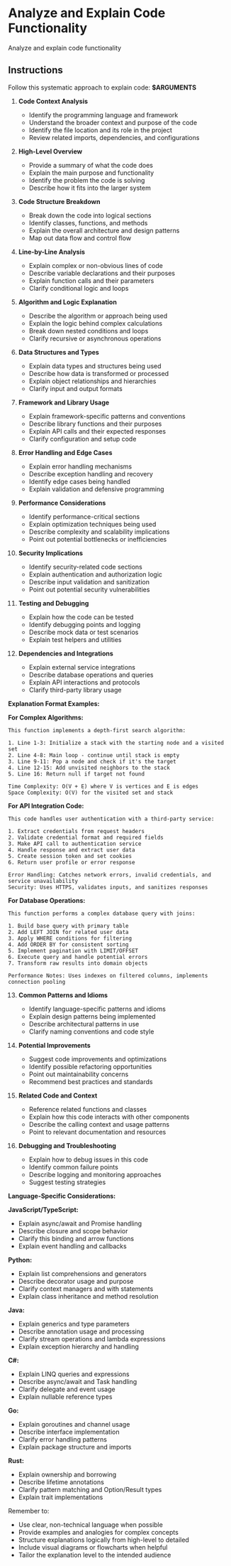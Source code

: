 # Analyze and Explain Code Functionality

Analyze and explain code functionality

## Instructions

Follow this systematic approach to explain code: **$ARGUMENTS**

1. **Code Context Analysis**

   - Identify the programming language and framework
   - Understand the broader context and purpose of the code
   - Identify the file location and its role in the project
   - Review related imports, dependencies, and configurations

2. **High-Level Overview**

   - Provide a summary of what the code does
   - Explain the main purpose and functionality
   - Identify the problem the code is solving
   - Describe how it fits into the larger system

3. **Code Structure Breakdown**

   - Break down the code into logical sections
   - Identify classes, functions, and methods
   - Explain the overall architecture and design patterns
   - Map out data flow and control flow

4. **Line-by-Line Analysis**

   - Explain complex or non-obvious lines of code
   - Describe variable declarations and their purposes
   - Explain function calls and their parameters
   - Clarify conditional logic and loops

5. **Algorithm and Logic Explanation**

   - Describe the algorithm or approach being used
   - Explain the logic behind complex calculations
   - Break down nested conditions and loops
   - Clarify recursive or asynchronous operations

6. **Data Structures and Types**

   - Explain data types and structures being used
   - Describe how data is transformed or processed
   - Explain object relationships and hierarchies
   - Clarify input and output formats

7. **Framework and Library Usage**

   - Explain framework-specific patterns and conventions
   - Describe library functions and their purposes
   - Explain API calls and their expected responses
   - Clarify configuration and setup code

8. **Error Handling and Edge Cases**

   - Explain error handling mechanisms
   - Describe exception handling and recovery
   - Identify edge cases being handled
   - Explain validation and defensive programming

9. **Performance Considerations**

   - Identify performance-critical sections
   - Explain optimization techniques being used
   - Describe complexity and scalability implications
   - Point out potential bottlenecks or inefficiencies

10. **Security Implications**

    - Identify security-related code sections
    - Explain authentication and authorization logic
    - Describe input validation and sanitization
    - Point out potential security vulnerabilities

11. **Testing and Debugging**

    - Explain how the code can be tested
    - Identify debugging points and logging
    - Describe mock data or test scenarios
    - Explain test helpers and utilities

12. **Dependencies and Integrations**
    - Explain external service integrations
    - Describe database operations and queries
    - Explain API interactions and protocols
    - Clarify third-party library usage

**Explanation Format Examples:**

**For Complex Algorithms:**

```text
This function implements a depth-first search algorithm:

1. Line 1-3: Initialize a stack with the starting node and a visited set
2. Line 4-8: Main loop - continue until stack is empty
3. Line 9-11: Pop a node and check if it's the target
4. Line 12-15: Add unvisited neighbors to the stack
5. Line 16: Return null if target not found

Time Complexity: O(V + E) where V is vertices and E is edges
Space Complexity: O(V) for the visited set and stack
```

**For API Integration Code:**

```text
This code handles user authentication with a third-party service:

1. Extract credentials from request headers
2. Validate credential format and required fields
3. Make API call to authentication service
4. Handle response and extract user data
5. Create session token and set cookies
6. Return user profile or error response

Error Handling: Catches network errors, invalid credentials, and service unavailability
Security: Uses HTTPS, validates inputs, and sanitizes responses
```

**For Database Operations:**

```text
This function performs a complex database query with joins:

1. Build base query with primary table
2. Add LEFT JOIN for related user data
3. Apply WHERE conditions for filtering
4. Add ORDER BY for consistent sorting
5. Implement pagination with LIMIT/OFFSET
6. Execute query and handle potential errors
7. Transform raw results into domain objects

Performance Notes: Uses indexes on filtered columns, implements connection pooling
```

13. **Common Patterns and Idioms**

    - Identify language-specific patterns and idioms
    - Explain design patterns being implemented
    - Describe architectural patterns in use
    - Clarify naming conventions and code style

14. **Potential Improvements**

    - Suggest code improvements and optimizations
    - Identify possible refactoring opportunities
    - Point out maintainability concerns
    - Recommend best practices and standards

15. **Related Code and Context**

    - Reference related functions and classes
    - Explain how this code interacts with other components
    - Describe the calling context and usage patterns
    - Point to relevant documentation and resources

16. **Debugging and Troubleshooting**
    - Explain how to debug issues in this code
    - Identify common failure points
    - Describe logging and monitoring approaches
    - Suggest testing strategies

**Language-Specific Considerations:**

**JavaScript/TypeScript:**

- Explain async/await and Promise handling
- Describe closure and scope behavior
- Clarify this binding and arrow functions
- Explain event handling and callbacks

**Python:**

- Explain list comprehensions and generators
- Describe decorator usage and purpose
- Clarify context managers and with statements
- Explain class inheritance and method resolution

**Java:**

- Explain generics and type parameters
- Describe annotation usage and processing
- Clarify stream operations and lambda expressions
- Explain exception hierarchy and handling

**C#:**

- Explain LINQ queries and expressions
- Describe async/await and Task handling
- Clarify delegate and event usage
- Explain nullable reference types

**Go:**

- Explain goroutines and channel usage
- Describe interface implementation
- Clarify error handling patterns
- Explain package structure and imports

**Rust:**

- Explain ownership and borrowing
- Describe lifetime annotations
- Clarify pattern matching and Option/Result types
- Explain trait implementations

Remember to:

- Use clear, non-technical language when possible
- Provide examples and analogies for complex concepts
- Structure explanations logically from high-level to detailed
- Include visual diagrams or flowcharts when helpful
- Tailor the explanation level to the intended audience
